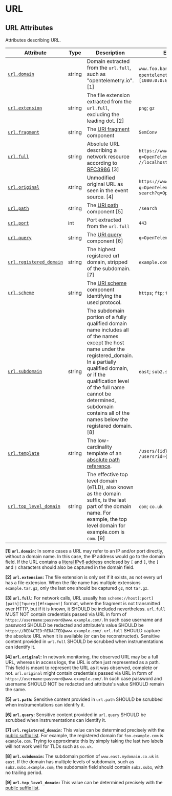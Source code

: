 <!--- Hugo front matter used to generate the website version of this page:
--->

<!-- NOTE: THIS FILE IS AUTOGENERATED. DO NOT EDIT BY HAND. -->
<!-- see templates/registry/markdown/attribute_namespace.md.j2 -->

# URL

## URL Attributes

Attributes describing URL.

| Attribute | Type | Description | Examples | Stability |
|---|---|---|---|---|
| <a id="url-domain" href="#url-domain">`url.domain`</a> | string | Domain extracted from the `url.full`, such as "opentelemetry.io". [1] | `www.foo.bar`; `opentelemetry.io`; `3.12.167.2`; `[1080:0:0:0:8:800:200C:417A]` | ![Experimental](https://img.shields.io/badge/-experimental-blue) |
| <a id="url-extension" href="#url-extension">`url.extension`</a> | string | The file extension extracted from the `url.full`, excluding the leading dot. [2] | `png`; `gz` | ![Experimental](https://img.shields.io/badge/-experimental-blue) |
| <a id="url-fragment" href="#url-fragment">`url.fragment`</a> | string | The [URI fragment](https://www.rfc-editor.org/rfc/rfc3986#section-3.5) component | `SemConv` | ![Stable](https://img.shields.io/badge/-stable-lightgreen) |
| <a id="url-full" href="#url-full">`url.full`</a> | string | Absolute URL describing a network resource according to [RFC3986](https://www.rfc-editor.org/rfc/rfc3986) [3] | `https://www.foo.bar/search?q=OpenTelemetry#SemConv`; `//localhost` | ![Stable](https://img.shields.io/badge/-stable-lightgreen) |
| <a id="url-original" href="#url-original">`url.original`</a> | string | Unmodified original URL as seen in the event source. [4] | `https://www.foo.bar/search?q=OpenTelemetry#SemConv`; `search?q=OpenTelemetry` | ![Experimental](https://img.shields.io/badge/-experimental-blue) |
| <a id="url-path" href="#url-path">`url.path`</a> | string | The [URI path](https://www.rfc-editor.org/rfc/rfc3986#section-3.3) component [5] | `/search` | ![Stable](https://img.shields.io/badge/-stable-lightgreen) |
| <a id="url-port" href="#url-port">`url.port`</a> | int | Port extracted from the `url.full` | `443` | ![Experimental](https://img.shields.io/badge/-experimental-blue) |
| <a id="url-query" href="#url-query">`url.query`</a> | string | The [URI query](https://www.rfc-editor.org/rfc/rfc3986#section-3.4) component [6] | `q=OpenTelemetry` | ![Stable](https://img.shields.io/badge/-stable-lightgreen) |
| <a id="url-registered-domain" href="#url-registered-domain">`url.registered_domain`</a> | string | The highest registered url domain, stripped of the subdomain. [7] | `example.com`; `foo.co.uk` | ![Experimental](https://img.shields.io/badge/-experimental-blue) |
| <a id="url-scheme" href="#url-scheme">`url.scheme`</a> | string | The [URI scheme](https://www.rfc-editor.org/rfc/rfc3986#section-3.1) component identifying the used protocol. | `https`; `ftp`; `telnet` | ![Stable](https://img.shields.io/badge/-stable-lightgreen) |
| <a id="url-subdomain" href="#url-subdomain">`url.subdomain`</a> | string | The subdomain portion of a fully qualified domain name includes all of the names except the host name under the registered_domain. In a partially qualified domain, or if the qualification level of the full name cannot be determined, subdomain contains all of the names below the registered domain. [8] | `east`; `sub2.sub1` | ![Experimental](https://img.shields.io/badge/-experimental-blue) |
| <a id="url-template" href="#url-template">`url.template`</a> | string | The low-cardinality template of an [absolute path reference](https://www.rfc-editor.org/rfc/rfc3986#section-4.2). | `/users/{id}`; `/users/:id`; `/users?id={id}` | ![Experimental](https://img.shields.io/badge/-experimental-blue) |
| <a id="url-top-level-domain" href="#url-top-level-domain">`url.top_level_domain`</a> | string | The effective top level domain (eTLD), also known as the domain suffix, is the last part of the domain name. For example, the top level domain for example.com is `com`. [9] | `com`; `co.uk` | ![Experimental](https://img.shields.io/badge/-experimental-blue) |

**[1] `url.domain`:** In some cases a URL may refer to an IP and/or port directly, without a domain name. In this case, the IP address would go to the domain field. If the URL contains a [literal IPv6 address](https://www.rfc-editor.org/rfc/rfc2732#section-2) enclosed by `[` and `]`, the `[` and `]` characters should also be captured in the domain field.

**[2] `url.extension`:** The file extension is only set if it exists, as not every url has a file extension. When the file name has multiple extensions `example.tar.gz`, only the last one should be captured `gz`, not `tar.gz`.

**[3] `url.full`:** For network calls, URL usually has `scheme://host[:port][path][?query][#fragment]` format, where the fragment is not transmitted over HTTP, but if it is known, it SHOULD be included nevertheless.
`url.full` MUST NOT contain credentials passed via URL in form of `https://username:password@www.example.com/`. In such case username and password SHOULD be redacted and attribute's value SHOULD be `https://REDACTED:REDACTED@www.example.com/`.
`url.full` SHOULD capture the absolute URL when it is available (or can be reconstructed). Sensitive content provided in `url.full` SHOULD be scrubbed when instrumentations can identify it.

**[4] `url.original`:** In network monitoring, the observed URL may be a full URL, whereas in access logs, the URL is often just represented as a path. This field is meant to represent the URL as it was observed, complete or not.
`url.original` might contain credentials passed via URL in form of `https://username:password@www.example.com/`. In such case password and username SHOULD NOT be redacted and attribute's value SHOULD remain the same.

**[5] `url.path`:** Sensitive content provided in `url.path` SHOULD be scrubbed when instrumentations can identify it.

**[6] `url.query`:** Sensitive content provided in `url.query` SHOULD be scrubbed when instrumentations can identify it.

**[7] `url.registered_domain`:** This value can be determined precisely with the [public suffix list](http://publicsuffix.org). For example, the registered domain for `foo.example.com` is `example.com`. Trying to approximate this by simply taking the last two labels will not work well for TLDs such as `co.uk`.

**[8] `url.subdomain`:** The subdomain portion of `www.east.mydomain.co.uk` is `east`. If the domain has multiple levels of subdomain, such as `sub2.sub1.example.com`, the subdomain field should contain `sub2.sub1`, with no trailing period.

**[9] `url.top_level_domain`:** This value can be determined precisely with the [public suffix list](http://publicsuffix.org).
